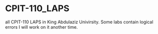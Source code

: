 # CPIT-110_LAPS
all CPIT-110 LAPS in King Abdulaziz Univirsity. Some labs contain logical errors I will work on it another time.
